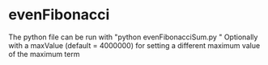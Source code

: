 # evenFibonacci

The python file can be run with "python evenFibonacciSum.py <maxValue>"
Optionally with a maxValue (default = 4000000) for setting a different maximum value of the maximum term
